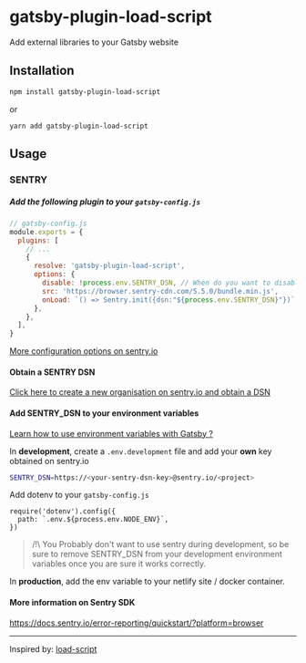 # gatsby-plugin-load-script

Add external libraries to your Gatsby website

## Installation

```bash
npm install gatsby-plugin-load-script
```

or

```
yarn add gatsby-plugin-load-script
```

## Usage

### SENTRY

##### Add the following plugin to your `gatsby-config.js`

```js
// gatsby-config.js
module.exports = {
  plugins: [
    // ...
    {
      resolve: 'gatsby-plugin-load-script',
      options: {
        disable: !process.env.SENTRY_DSN, // When do you want to disable it ?
        src: 'https://browser.sentry-cdn.com/5.5.0/bundle.min.js',
        onLoad: `() => Sentry.init({dsn:"${process.env.SENTRY_DSN}"})`,
      },
    },
  ],
}
```

[More configuration options on sentry.io](https://docs.sentry.io/error-reporting/configuration/?platform=browser)

#### Obtain a SENTRY DSN

[Click here to create a new organisation on sentry.io and obtain a DSN](https://sentry.io/organizations/new/)

#### Add SENTRY_DSN to your environment variables

[Learn how to use environment variables with Gatsby ?](https://www.gatsbyjs.org/docs/environment-variables/)

In **development**, create a `.env.development` file and add your **own** key obtained on sentry.io

```bash
SENTRY_DSN=https://<your-sentry-dsn-key>@sentry.io/<project>
```

Add dotenv to your `gatsby-config.js`

```
require('dotenv').config({
  path: `.env.${process.env.NODE_ENV}`,
})
```

> /!\ You Probably don't want to use sentry during development, so be sure to remove SENTRY_DSN from your development environment variables once you are sure it works correctly.

In **production**, add the env variable to your netlify site / docker container.

#### More information on Sentry SDK

https://docs.sentry.io/error-reporting/quickstart/?platform=browser

---

Inspired by: [load-script](https://www.npmjs.com/package/load-script)
